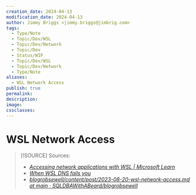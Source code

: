 ```yaml
---
creation_date: 2024-04-13
modification_date: 2024-04-13
author: Jimmy Briggs <jimmy.briggs@jimbrig.com>
tags:
  - Type/Note
  - Topic/Dev/WSL
  - Topic/Dev/Network
  - Topic/Dev
  - Status/WIP
  - Topic/Dev/WSL
  - Topic/Dev/Network
  - Type/Note
aliases:
  - WSL Network Access
publish: true
permalink: 
description: 
image: 
cssclasses: 
---
```


# WSL Network Access

> [!SOURCE] Sources:
> - *[Accessing network applications with WSL | Microsoft Learn](https://learn.microsoft.com/en-us/windows/wsl/networking)*
> - *[When WSL DNS fails you](https://blog.robsewell.com/blog/when-wsl-dns-fails-you/)*
> - *[blogrobsewell/content/post/2023-08-20-wsl-network-access.md at main · SQLDBAWithABeard/blogrobsewell](https://github.com/SQLDBAWithABeard/blogrobsewell/blob/main/content/post/2023-08-20-wsl-network-access.md)*
